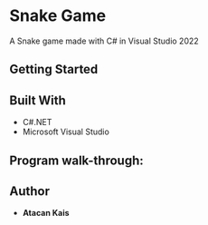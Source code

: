 # Snake Game
A Snake game made with C# in Visual Studio 2022
## Getting Started

## Built With
* C#.NET
* Microsoft Visual Studio


## Program walk-through:

## Author

* **Atacan Kais**

